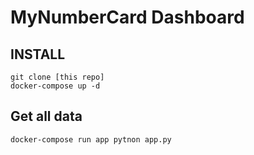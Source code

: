 # MyNumberCard Dashboard

## INSTALL

```
git clone [this repo]
docker-compose up -d
```

## Get all data

```
docker-compose run app pytnon app.py
```
